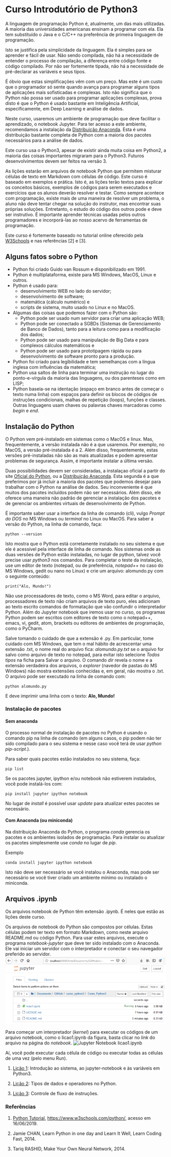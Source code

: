 # Curso Introdutório de Python3

A linguagem de programação Python é, atualmente, um das mais utilizadas. A maioria das universidades americanas ensinam a programar com ela. Ela tem substituído o Java e o C/C++ na preferência de primeira linguagem de programação.

Isto se justifica pela simplicidade da linguagem. Ela é simples para se aprender e fácil de usar. Não sendo compilada, não há a necessidade de entender o processo de compilação, a diferença entre código fonte e código compilado. Por não ser fortemente tipada, não há a necessidade de pré-declarar as variáveis e seus tipos.

É óbvio que estas simplificações vêm com um preço. Mas este é um custo que o programador só sente quando avança para programar alguns tipos de aplicações mais sofisticadas e complexas. Isto não significa que o Python não possa ser usado para programar aplicações complexas, prova disto é que o Python é usado bastante em Inteligência Artificial, especificamente, em Deep Learning e análise de dados.

Neste curso, usaremos um ambiente de programação que deve facilitar o aprendizado, o notebook Jupyter. Para ter acesso a este ambiente, recomendamos a instalação da [Distribuição Anaconda](https://www.anaconda.com/distribution/). Esta é uma distribuição bastante completa de Python com a maioria dos pacotes necessários para  a análise de dados.

Este curso usa o Python3, apesar de existir ainda muita coisa em Python2, a maioria das coisas importantes migraram para o Python3. Futuros desenvolvimentos devem ser feitos na versão 3.

As lições estarão em arquivos de notebook Python que permitem misturar células de texto em Markdown com células de código. Este curso é baseado em exemplos e prática. Isto é, as lições terão textos para explicar os conceitos básicos, exemplos de códigos para serem executados e exercícios que os alunos deverão resolver e testar. Como sempre acontece com programação, existe mais de uma maneira de resolver um problema, o aluno não deve tentar chegar na solução do instrutor, mas encontrar suas próprias soluções. Entretanto, o estudo do código dos outros pode e deve ser instrutivo. É importante aprender técnicas usadas pelos outros programadores e incorporá-las ao nosso acervo de ferramentas de programação.

Este curso é fortemente baseado no tutorial online oferecido pela [W3Schools](https://www.w3schools.com/python/) e nas referências [2] e [3].

## Alguns fatos sobre o Python

- Python foi criado Guido van Rossum e disponibilizado em 1991.
- Python é multiplataforma, existe para MS Windows, MacOS, Linux e outros.
- Python é usado para:
  + desenvolvimento WEB no lado do servidor;
  + desenvolvimento de software;
  + matemática (cálculo numérico) e
  + scripts de sistema, muito usado no Linux e no MacOS.
- Algumas das coisas que podemos fazer com o Python são:
  + Python pode ser usado num servidor para criar uma aplicação WEB;
  + Python pode ser conectado a SGBDs (Sistemas de Gerenciamento de Banco de Dados), tanto para a leitura como para a modificação dos dados;
  + Python pode ser usado para manipulação de Big Data e para complexos cálculos matemáticos e
  + Python pode ser usado para prototipagem rápida ou para desenvolvimento de software pronto para a produção.
- Python foi criado para legibilidade e tem semelhanças com a língua inglesa com influências da matemática;
- Python usa saltos de linha para terminar uma instrução no lugar do ponto-e-vírgula da maioria das linguagens, ou dos parenteses como em LISP;
- Python baseia-se na identação (espaço em branco antes de começar o texto numa linha) com espaços para definir os blocos de códigos de instruções condicionais, malhas de repetição \(loops\), funções e classes. Outras linguagens usam chaves ou palavras chaves marcadoras como *begin* e *end*.

## Instalação do Python

O Python vem pré-instalado em sistemas como o MacOS e linux. Mas, frequentemente, a versão instalada não é a que usaremos. Por exemplo, no MacOS, a versão pré-instalada é a 2. Além disso, frequentemente, estas versões pré-instaladas não são as mais atualizadas e podem apresentar problemas de segurança. Assim, é importante instalar a última versão.

Duas possibilidades devem ser consideradas, a instalaçao oficial a partir do site [Oficial do Python](https://www.python.org/downloads/), ou a [Distribuição Anaconda](https://www.anaconda.com/distribution/). Esta segunda é a que preferimos por já incluir a maioria dos pacotes que podemos desejar para trabalhar com o Python na análise de dados. Seu inconveniente é que muitos dos pacotes incluídos podem não ser necessários. Além disso, ele oferece uma maneira não padrão de gerenciar a instalação dos pacotes e de gerenciar os ambientes virtuais de desenvolvimento de Python.

É importante saber usar a interface da linha de comando \(cli\), vulgo *Prompt do DOS* no MS Windows ou *terminal* no Linux ou MacOS. Para saber a versão do Python, na linha de comando, faça:

```
python --version
```

Isto mostra que o Python está corretamente instalado no seu sistema e que ele é acessível pela interface de linha de comando. Nos sistemas onde as duas versões de Python estão instaladas, no lugar de python, talvez você precise usar *python3* nos comandos. Para completar o teste da instalação, use um editor de texto (notepad, ou de preferência, *notepad++* no caso do MS Windows, gedit ou nano no Linux) e crie um arquivo: alomundo.py com o seguinte conteúdo:

```
print("Alo, Mundo!")
```

  Não use processadores de texto, como o MS Word, para editar o arquivo,
  processadores de texto não criam arquivos de texto puro, eles adicionam
  ao texto escrito comandos de formatação que vão confundir o
  interpretador Python. Além do Jupyter notebook que iremos usar no curso,
  os programas Python podem ser escritos com editores de texto como o notepad++,
  emacs, vi, gedit, atom, brackets ou editores de ambientes de programação, como
  o PyCharm.

Salve tomando o cuidado de que a extensão é .py. Em particular, tome cuidado com MS Windows, que tem o mal hábito de acrescentar uma extensão .txt, o nome real do arquivo fica: *alomundo.py.txt* se o arquivo for salvo como arquivo de texto no notepad, para evitar isto selecione *Todos tipos* na ficha para Salvar o arquivo. O comando *dir* revela o nome e a extensão verdadeira dos arquivos, o *explorer* (navedor de pastas do MS Windows) não mostra extensões conhecidas e, em geral, não mostra o .txt. O arquivo pode ser executado na linha de comando com:

```
python alomundo.py
```

E deve imprimir uma linha com o texto: **Alo, Mundo!**

### Instalação de pacotes

#### Sem anaconda

O processo normal de instalação de pacotes no Python é usando o comando pip na linha de comando \(em alguns casos, o pip podem não ter sido compilado para o seu sistema e nesse caso você terá de usar *python pip-script*.\).

Para saber quais pacotes estão instalados no seu sistema, faça:

```
pip list
```

Se os pacotes jupyter, ipython e/ou notebook não estiverem instalados, você pode instalá-los com:

```
pip install jupyter ipython notebook
```

No lugar de *install* é possível usar *update* para atualizar estes pacotes se necessário.

#### Com Anaconda (ou miniconda)

Na distribuição Anaconda do Python, o programa *conda* gerencia os pacotes e os ambientes isolados de programação. Para instalar ou atualizar os pacotes simplesmente use *conda* no lugar de *pip*.

Exemplo

```
conda install jupyter ipython notebook
```

Isto não deve ser necessário se você instalou o Anaconda, mas pode ser necessário se você tiver criado um ambiente mínimo ou instalado o miniconda.

## Arquivos .ipynb

Os arquivos notebook de Python têm extensão .ipynb. É neles que estão as lições deste curso.

Os arquivos de notebook do Python são compostos por células. Estas células podem ter texto em formato Markdown, como neste arquivo README.md ou código Python. Para usar estes arquivos, execute o programa *notebook-jupyter* que deve ter sido instalado com o Anaconda. Ele vai iniciar um servidor com o interpretador e conectar o seu navegador preferido ao servidor.
![Jupyter Notebook](note_tree.png)

Para começar um interpretador (*kernel*) para executar os códigos de um arquivo notebook, como o licao1.ipynb da figura, basta clicar no *link* do arquivo na página do *notebook*.
![Jupyter Notebook licao1.ipynb](licao1.png)

Aí, você pode executar cada célula  de código ou executar todas as células de uma vez (pelo menu Run).

1. [Lição 1](licao1.ipynb): Introdução ao sistema, ao jupyter-notebook e às variáveis em Python3.

2. [Lição 2](licao2.ipynb): Tipos de dados e operadores no Python.

3. [Lição 3](licao3.ipynb): Controle de fluxo de instruções.

### Referências

1. [Python Tutorial](https://www.w3schools.com/python/), https://www.w3schools.com/python/, acesso em 16/06/2019.

2. Jamie CHAN, Learn Python in one day and Learn It Well, Learn Coding Fast, 2014.

3. Tariq RASHID, Make Your Own Neural Network, 2014.
